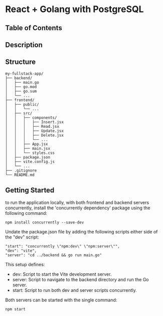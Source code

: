 # React + Golang with PostgreSQL

## Table of Contents

## Description

## Structure

```
my-fullstack-app/
├── backend/
│   ├── main.go
│   ├── go.mod
│   ├── go.sum
│   └── ...
├── frontend/
│   ├── public/
│   │   └── ...
│   ├── src/
│   │   ├── components/
│   │   │   ├── Insert.jsx
│   │   │   ├── Read.jsx
│   │   │   ├── Update.jsx
│   │   │   ├── Delete.jsx
│   │   │   └── ...
│   │   ├── App.jsx
│   │   ├── main.jsx
│   │   └── styles.css
│   ├── package.json
│   ├── vite.config.js
│   └── ...
├── .gitignore
└── README.md
```

## Getting Started

to run the application locally, with both frontend and backend servers concurrently, install the 'concurrently dependency' package using the following command:
```
npm install concurrently --save-dev
```

Undate the package.json file by adding the following scripts either side of the "dev" script:
```
"start": "concurrently \"npm:dev\" \"npm:server\"",
"dev": "vite",
"server": "cd ../backend && go run main.go"
```

This setup defines:

- dev: Script to start the Vite development server.
- server: Script to navigate to the backend directory and run the Go server.
- start: Script to run both dev and server scripts concurrently.

Both servers can be started with the single command:
```
npm start
```



